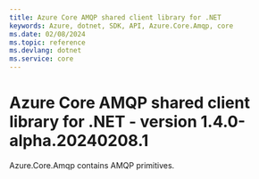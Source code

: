 ```yaml
---
title: Azure Core AMQP shared client library for .NET
keywords: Azure, dotnet, SDK, API, Azure.Core.Amqp, core
ms.date: 02/08/2024
ms.topic: reference
ms.devlang: dotnet
ms.service: core
---
```

# Azure Core AMQP shared client library for .NET - version 1.4.0-alpha.20240208.1 


Azure.Core.Amqp contains AMQP primitives. 


